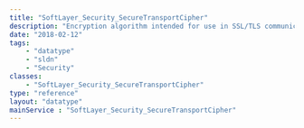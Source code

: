 ```yaml
---
title: "SoftLayer_Security_SecureTransportCipher"
description: "Encryption algorithm intended for use in SSL/TLS communications"
date: "2018-02-12"
tags:
    - "datatype"
    - "sldn"
    - "Security"
classes:
    - "SoftLayer_Security_SecureTransportCipher"
type: "reference"
layout: "datatype"
mainService : "SoftLayer_Security_SecureTransportCipher"
---
```

